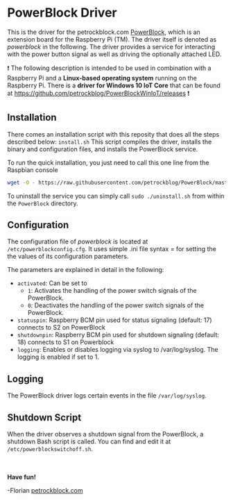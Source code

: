 PowerBlock Driver
=================

This is the driver for the petrockblock.com [PowerBlock](https://blog.petrockblock.com/powerblock-raspberry-pi-power-switch/), 
which is an extension board for the Raspberry Pi (TM). The driver itself is denoted as _powerblock_ in the following. The 
driver provides a service for interacting with the power button signal as well as driving the optionally attached LED.

:exclamation: The following description is intended to be used in combination with a Raspberry Pi and a 
**Linux-based operating system** running on the Raspberry Pi. There is a **driver for Windows 10 IoT Core** that can be 
found at https://github.com/petrockblog/PowerBlockWinIoT/releases :exclamation:


## Installation

There comes an installation script with this reposity that does all the steps described below: `install.sh` This script 
compiles the driver, installs the binary and configuration files, and installs the PowerBlock service. 

To run the quick installation, you just need to call this one line from the Raspbian console

```bash
wget -O - https://raw.githubusercontent.com/petrockblog/PowerBlock/master/install.sh | sudo bash
```

To uninstall the service you can simply call `sudo ./uninstall.sh` from within the `PowerBlock` directory.


## Configuration

The configuration file of _powerblock_ is located at ```/etc/powerblockconfig.cfg```. It uses simple .ini file syntax <key>=<value> for setting the the values of its configuration parameters.

The parameters are explained in detail in the following:

 - ```activated```: Can be set to
     + ```1```: Activates the handling of the power switch signals of the PowerBlock.
     + ```0```: Deactivates the handling of the power switch signals of the PowerBlock.
 - ```statuspin```: Raspberry BCM pin used for status signaling (default: 17) connects to S2 on PowerBlock
 - ```shutdownpin```: Raspberry BCM pin used for shutdown signaling (default: 18) connects to S1 on Powerblock
 - ```logging```: Enables or disables logging via syslog to /var/log/syslog. The logging is enabled if set to 1.

## Logging

The PowerBlock driver logs certain events in the file `/var/log/syslog`.

## Shutdown Script

When the driver observes a shutdown signal from the PowerBlock, a shutdown Bash script is called. You can find and edit 
it at `/etc/powerblockswitchoff.sh`.

<br><br>
__Have fun!__

-Florian [petrockblock.com](http://blog.petrockblock.com)

